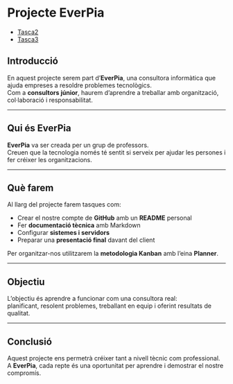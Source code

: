 # Projecte EverPia

- [Tasca2](Tasca2)
- [Tasca3](Tasca3)

## Introducció

En aquest projecte serem part d’**EverPia**, una consultora informàtica que ajuda empreses a resoldre problemes tecnològics.  
Com a **consultors júnior**, haurem d’aprendre a treballar amb organització, col·laboració i responsabilitat.

---

## Qui és EverPia

**EverPia** va ser creada per un grup de professors.  
Creuen que la tecnologia només té sentit si serveix per ajudar les persones i fer créixer les organitzacions.

---

## Què farem

Al llarg del projecte farem tasques com:

- Crear el nostre compte de **GitHub** amb un **README** personal  
- Fer **documentació tècnica** amb Markdown  
- Configurar **sistemes i servidors**  
- Preparar una **presentació final** davant del client  

Per organitzar-nos utilitzarem la **metodologia Kanban** amb l’eina **Planner**.

---

## Objectiu

L’objectiu és aprendre a funcionar com una consultora real:  
planificant, resolent problemes, treballant en equip i oferint resultats de qualitat.

---

## Conclusió

Aquest projecte ens permetrà créixer tant a nivell tècnic com professional.  
A **EverPia**, cada repte és una oportunitat per aprendre i demostrar el nostre compromís.

